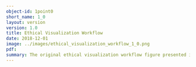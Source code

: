 ```yaml
---
object-id: 1point0
short_name: 1_0
layout: version
version: 1.0
title: Ethical Visualization Workflow
date: 2018-12-01
image: ../images/ethical_visualization_workflow_1_0.png
pdf:
summary: The original ethical visualization workflow figure presented in the paper Racism in the Machine, published in Digital Humanities Quarterly.
---
```

